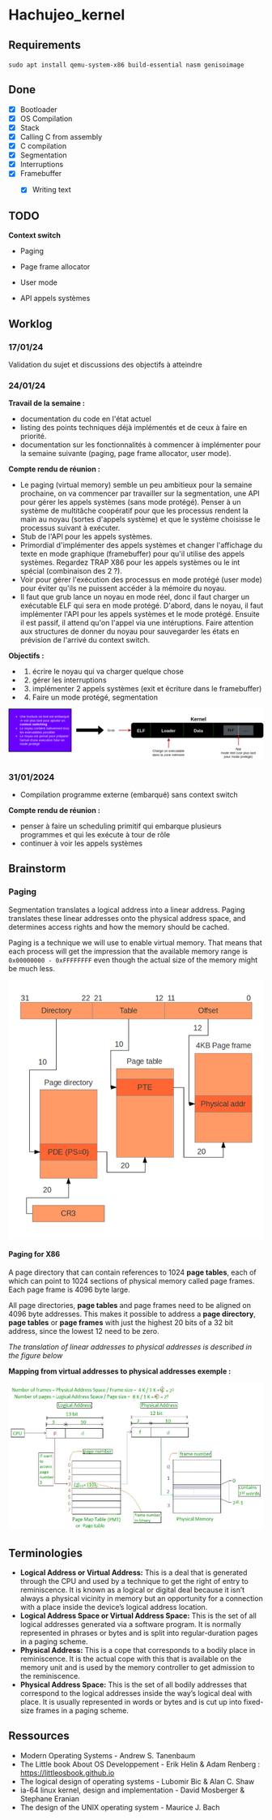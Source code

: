 # Hachujeo_kernel

## Requirements

`sudo apt install qemu-system-x86 build-essential nasm genisoimage`

## Done

- [x] Bootloader
- [x] OS Compilation
- [x] Stack 
- [x] Calling C from assembly
- [x] C compilation
- [x] Segmentation
- [x] Interruptions
- [x] Framebuffer
  - [x] Writing text


## TODO

**Context switch**
- Paging
- Page frame allocator
- User mode

- API appels systèmes


## Worklog

### 17/01/24

Validation du sujet et discussions des objectifs à atteindre

### 24/01/24

**Travail de la semaine :**

- documentation du code en l'état actuel
- listing des points techniques déjà implémentés et de ceux à faire en priorité.
- documentation sur les fonctionnalités à commencer à implémenter pour la semaine suivante (paging, page frame allocator, user mode).

**Compte rendu de réunion :**

- Le paging (virtual memory) semble un peu ambitieux pour la semaine prochaine, on va commencer par travailler sur la segmentation, une API pour gérer les appels systèmes (sans mode protégé). Penser à un système de multitâche coopératif pour que les processus rendent la main au noyau (sortes d'appels système) et que le système choisisse le processus suivant à exécuter.
- Stub de l'API pour les appels systèmes.
- Primordial d'implémenter des appels systèmes et changer l'affichage du texte en mode graphique (framebuffer) pour qu'il utilise des appels systèmes. Regardez TRAP X86 pour les appels systèmes ou le int spécial (combinaison des 2 ?).
- Voir pour gérer l'exécution des processus en mode protégé (user mode) pour éviter qu'ils ne puissent accéder à la mémoire du noyau.
- Il faut que grub lance un noyau en mode réel, donc il faut charger un exécutable ELF qui sera en mode protégé. D'abord, dans le noyau, il faut implémenter l'API pour les appels systèmes et le mode protégé. Ensuite il est passif, il attend qu'on l'appel via une intéruptions. Faire attention aux structures de donner du noyau pour sauvegarder les états en prévision de l'arrivé du context switch.

**Objectifs :**

- 1. écrire le noyau qui va charger quelque chose
- 2. gérer les interruptions
- 3. implémenter 2 appels systèmes (exit et écriture dans le framebuffer)
- 4. Faire un mode protégé, segmentation

![Kernel](res/images/kernel.png)

### 31/01/2024

- Compilation programme externe (embarqué) sans context switch

**Compte rendu de réunion :**

- penser à faire un scheduling primitif qui embarque plusieurs programmes et qui les exécute à tour de rôle
- continuer à voir les appels systèmes

## Brainstorm

### Paging

Segmentation translates a logical address into a linear address. Paging translates these linear addresses onto the physical address space, and determines access rights and how the memory should be cached.

Paging is a technique we will use to enable virtual memory. That means that each process will get the impression that the available memory range is ``0x00000000 - 0xFFFFFFFF`` even though the actual size of the memory might be much less.

![Paging](res/images/paging.png)


#### Paging for X86

A page directory that can contain references to 1024 **page tables**, each of which can point to 1024 sections of physical memory called page frames. Each page frame is 4096 byte large.

All page directories, **page tables** and page frames need to be aligned on 4096 byte addresses. This makes it possible to address a **page directory**, **page tables** or **page frames** with just the highest 20 bits of a 32 bit address, since the lowest 12 need to be zero.

*The translation of linear addresses to physical addresses is described in the figure below*

**Mapping from virtual addresses to physical addresses exemple :**

![Paging exemple](res/images/paging_exemple.png)

## Terminologies

- **Logical Address or Virtual Address:** This is a deal that is generated through the CPU and used by a technique to get the right of entry to reminiscence. It is known as a logical or digital deal because it isn’t always a physical vicinity in memory but an opportunity for a connection with a place inside the device’s logical address location.
- **Logical Address Space or Virtual Address Space:** This is the set of all logical addresses generated via a software program. It is normally represented in phrases or bytes and is split into regular-duration pages in a paging scheme.
- **Physical Address:** This is a cope that corresponds to a bodily place in reminiscence. It is the actual cope with this that is available on the memory unit and is used by the memory controller to get admission to the reminiscence.
- **Physical Address Space:** This is the set of all bodily addresses that correspond to the logical addresses inside the way’s logical deal with place. It is usually represented in words or bytes and is cut up into fixed-size frames in a paging scheme.

## Ressources

- Modern Operating Systems - Andrew S. Tanenbaum
- The Little book About OS Developpement - Erik Helin & Adam Renberg : https://littleosbook.github.io
- The logical design of operating systems - Lubomir Bic & Alan C. Shaw
- ia-64 linux kernel, design and implementation - David Mosberger & Stephane Eranian
- The design of the UNIX operating system - Maurice J. Bach
